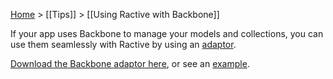 [Home](ractive-js-documentation) > [[Tips]] > [[Using Ractive with Backbone]]

If your app uses Backbone to manage your models and collections, you can use them seamlessly with Ractive by using an [adaptor](Ractive.adaptors).

[Download the Backbone adaptor here](https://github.com/RactiveJS/Ractive/blob/master/plugins/adaptors/Backbone.js), or see an [example](http://ractivejs.org/examples/backbone/).